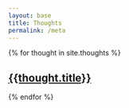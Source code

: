 ```yaml
---
layout: base
title: Thoughts 
permalink: /meta
---
```


{% for thought in site.thoughts %}
  <div class='thought block'>
    <h2 class='thought title'><a href="{{thought.url}}">{{thought.title}}</a></h2>
  </div>
{% endfor %}

